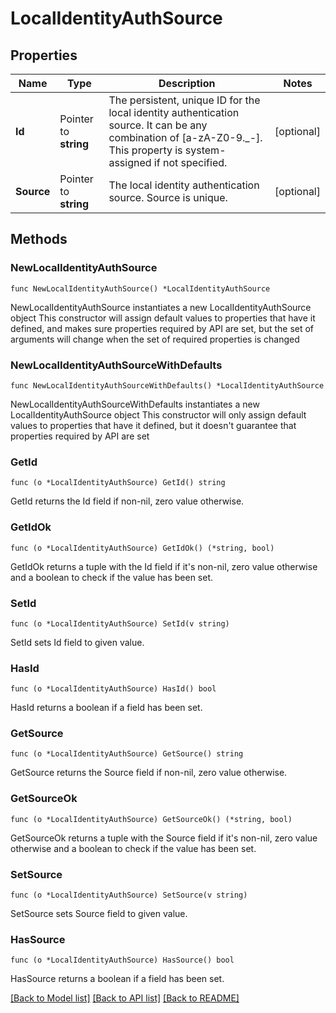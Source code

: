 # LocalIdentityAuthSource

## Properties

Name | Type | Description | Notes
------------ | ------------- | ------------- | -------------
**Id** | Pointer to **string** | The persistent, unique ID for the local identity authentication source. It can be any combination of [a-zA-Z0-9._-]. This property is system-assigned if not specified. | [optional] 
**Source** | Pointer to **string** | The local identity authentication source. Source is unique. | [optional] 

## Methods

### NewLocalIdentityAuthSource

`func NewLocalIdentityAuthSource() *LocalIdentityAuthSource`

NewLocalIdentityAuthSource instantiates a new LocalIdentityAuthSource object
This constructor will assign default values to properties that have it defined,
and makes sure properties required by API are set, but the set of arguments
will change when the set of required properties is changed

### NewLocalIdentityAuthSourceWithDefaults

`func NewLocalIdentityAuthSourceWithDefaults() *LocalIdentityAuthSource`

NewLocalIdentityAuthSourceWithDefaults instantiates a new LocalIdentityAuthSource object
This constructor will only assign default values to properties that have it defined,
but it doesn't guarantee that properties required by API are set

### GetId

`func (o *LocalIdentityAuthSource) GetId() string`

GetId returns the Id field if non-nil, zero value otherwise.

### GetIdOk

`func (o *LocalIdentityAuthSource) GetIdOk() (*string, bool)`

GetIdOk returns a tuple with the Id field if it's non-nil, zero value otherwise
and a boolean to check if the value has been set.

### SetId

`func (o *LocalIdentityAuthSource) SetId(v string)`

SetId sets Id field to given value.

### HasId

`func (o *LocalIdentityAuthSource) HasId() bool`

HasId returns a boolean if a field has been set.

### GetSource

`func (o *LocalIdentityAuthSource) GetSource() string`

GetSource returns the Source field if non-nil, zero value otherwise.

### GetSourceOk

`func (o *LocalIdentityAuthSource) GetSourceOk() (*string, bool)`

GetSourceOk returns a tuple with the Source field if it's non-nil, zero value otherwise
and a boolean to check if the value has been set.

### SetSource

`func (o *LocalIdentityAuthSource) SetSource(v string)`

SetSource sets Source field to given value.

### HasSource

`func (o *LocalIdentityAuthSource) HasSource() bool`

HasSource returns a boolean if a field has been set.


[[Back to Model list]](../README.md#documentation-for-models) [[Back to API list]](../README.md#documentation-for-api-endpoints) [[Back to README]](../README.md)


